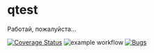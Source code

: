 # qtest
Работай, пожалуйста...

[![Coverage Status](https://coveralls.io/repos/github/danelloptz/qtest/badge.png?branch=main)](https://coveralls.io/github/danelloptz/qtest?branch=main)
![example workflow](https://github.com/danelloptz/qtest/actions/workflows/makefile.yml/badge.svg)
[![Bugs](https://sonarcloud.io/api/project_badges/measure?project=reza-team_tasks&metric=bugs)](https://sonarcloud.io/summary/new_code?id=reza-team_tasks)
